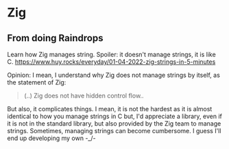 # Zig

## From doing Raindrops
Learn how Zig manages string. Spoiler: it doesn't manage strings, it is like C.
https://www.huy.rocks/everyday/01-04-2022-zig-strings-in-5-minutes

Opinion: I mean, I understand why Zig does not manage strings by itself, as the statement of Zig:
> (..) Zig does not have hidden control flow..

But also, it complicates things. I mean, it is not the hardest as it is almost identical to how you manage strings in C but, I'd appreciate a library, even if it is not in the standard library, but also provided by the Zig team to manage strings. Sometimes, managing strings can become cumbersome. I guess I'll end up developing my own -\_/-




